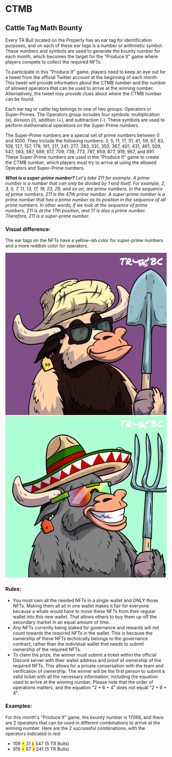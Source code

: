 # CTMB

## Cattle Tag Math Bounty



Every TR Bull located on the Property has an ear tag for identification purposes, and on each of these ear tags is a number or arithmetic symbol. These numbers and symbols are used to generate the bounty number for each month, which becomes the target for the "Produce It" game where players compete to collect the required NFTs.

To participate in this "Produce It" game, players need to keep an eye out for a tweet from the official Twitter account at the beginning of each month. This tweet will provide information about the CTMB number and the number of allowed operators that can be used to arrive at the winning number. Alternatively, the tweet may provide clues about where the CTMB number can be found.

Each ear tag or cattle tag belongs to one of two groups: Operators or Super-Primes. The Operators group includes four symbols: multiplication (x), division (/), addition (+), and subtraction (-). These symbols are used to perform mathematical operations on the Super-Prime numbers.

The Super-Prime numbers are a special set of prime numbers between 0 and 1000. They include the following numbers: 3, 5, 11, 17, 31, 41, 59, 67, 83, 109, 127, 157, 179, 191, 211, 241, 277, 283, 331, 353, 367, 401, 431, 461, 509, 547, 563, 587, 599, 617, 709, 739, 773, 797, 859, 877, 919, 967, and 991. These Super-Prime numbers are used in the "Produce It" game to create the CTMB number, which players must try to arrive at using the allowed Operators and Super-Prime numbers.



_**What is a super-prime number?** Let's take 211 for example. A prime number is a number that can only be divided by 1 and itself. For example, 2, 3, 5, 7, 11, 13, 17, 19, 23, 29, and so on, are prime numbers. In the sequence of prime numbers, 211 is the 47th prime number. A super-prime number is a prime number that has a prime number as its position in the sequence of all prime numbers. In other words, if we look at the sequence of prime numbers, 211 is at the 17th position, and 17 is also a prime number. Therefore, 211 is a super-prime number._

### **Visual difference:**&#x20;

The ear tags on the NFTs have a yellow-ish color for super-prime numbers and a more reddish color for operators.



![](<../../../.gitbook/assets/image (18).png>)![](<../../../.gitbook/assets/image (29).png>)



### Rules:&#x20;

* You must own all the needed NFTs in a single wallet and ONLY those NFTs. Making them all sit in one wallet makes it fair for everyone because a whale would have to move these NFTs from their regular wallet into this new wallet. That allows others to buy them up off the secondary market in an equal amount of time.
* Any NFTs currently being staked for governance and rewards will not count towards the required NFTs in the wallet. This is because the ownership of these NFTs technically belongs to the governance contract, rather than the individual wallet that needs to submit ownership of the required NFTs.
* To claim the prize, the winner must submit a ticket within the official Discord server with their wallet address and proof of ownership of the required NFTs. This allows for a private conversation with the team and verification of ownership. The winner will be the first person to submit a valid ticket with all the necessary information, including the equation used to arrive at the winning number. Please note that the order of operations matters, and the equation "2 \* 6 + 4" does not equal "2 + 6 \* 4".

### Examples:

For this month's "Produce It" game, the bounty number is 17066, and there are 2 operators that can be used in different combinations to arrive at the winning number. Here are the 2 successful combinations, with the operators indicated in red:&#x20;

* 109 <mark style="color:red;">+</mark> 31 <mark style="color:red;">x</mark> 547 (5 TR Bulls)&#x20;
* 919 <mark style="color:red;">+</mark> 67 <mark style="color:red;">x</mark> 241 (5 TR Bulls)&#x20;















